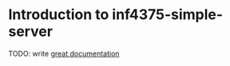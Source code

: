 # Introduction to inf4375-simple-server

TODO: write [great documentation](http://jacobian.org/writing/what-to-write/)
